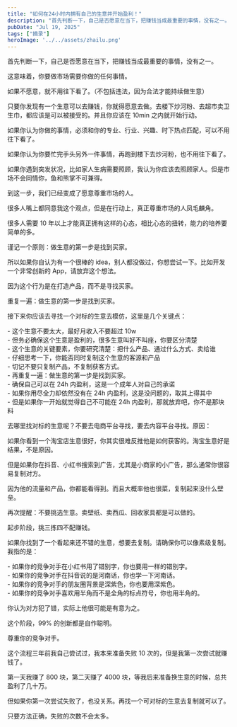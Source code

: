 ```yaml
---
title: "如何在24小时内拥有自己的生意并开始盈利！"
description: "首先判断一下，自己是否愿意在当下，把赚钱当成最重要的事情，没有之一。 这意味着，你要做市场需要你做的任何事情。 [&hellip;]"
pubDate: "Jul 19, 2025"
tags: ["摘录"]
heroImage: '../../assets/zhailu.png'
---
```


首先判断一下，自己是否愿意在当下，把赚钱当成最重要的事情，没有之一。

这意味着，你要做市场需要你做的任何事情。

如果不愿意，就不用往下看了。（不包括违法，因为合法才能持续做生意）

只要你发现有一个生意可以去赚钱，你就得愿意去做。去楼下炒河粉、去超市卖卫生巾，都应该是可以被接受的。并且你应该在 10min 之内就开始行动。

如果你认为你做的事情，必须和你的专业、行业、兴趣、时下热点匹配，可以不用往下看了。

如果你认为你要忙完手头另外一件事情，再跑到楼下去炒河粉，也不用往下看了。

如果你遇到突发状况，比如家人生病需要照顾，我认为你应该去照顾家人。但是市场不会同情你，鱼和熊掌不可兼得。

到这一步，我们已经变成了愿意尊重市场的人。

很多人嘴上都同意我这个观点，但是在行动上，真正尊重市场的人凤毛麟角。

很多人需要 10 年以上才能真正拥有这样的心态，相比心态的扭转，能力的培养要简单的多。

谨记一个原则：做生意的第一步是找到买家。

所以如果你自认为有一个很棒的 idea，别人都没做过，你想尝试一下。比如开发一个非常创新的 App，请放弃这个想法。

因为这个行为是在打造产品，而不是寻找买家。

重复一遍：做生意的第一步是找到买家。

接下来你应该去寻找一个对标的生意去模仿，这里是几个关键点：

\- 这个生意不要太大，最好月收入不要超过 10w  
\- 但务必确保这个生意是盈利的，很多生意叫好不叫座，你要区分清楚  
\- 这个生意的关键要素，你要研究清楚：把什么产品、通过什么方式、卖给谁  
\- 仔细思考一下，你能否同时复制这个生意的客源和产品  
\- 切记不要只复制产品，不复制获客方式。  
\- 再重复一遍：做生意的第一步是找到买家。  
\- 确保自己可以在 24h 内盈利，这是一个成年人对自己的承诺  
\- 如果你用尽全力却依然没有在 24h 内盈利，这是没问题的，取其上得其中  
\- 但是如果你一开始就觉得自己不可能在 24h 内盈利，那就放弃吧，你不是那块料

去哪里找对标的生意呢？不要去电商平台寻找，要去内容平台寻找。原因：

如果你看到一个淘宝店生意很好，你其实很难反推他是如何获客的。淘宝生意好是结果，不是原因。

但是如果你在抖音、小红书搜索到广告，尤其是小商家的小广告，那么通常你很容易复制对方。

因为他的流量和产品，你都能看得到。而且大概率他也很菜，复制起来没什么壁垒。

再次提醒：不要挑选生意。卖壁纸、卖西瓜、回收家具都是可以做的。

起步阶段，挑三拣四不配赚钱。

如果你找到了一个看起来还不错的生意，想要去复制。请确保你可以像素级复制。我指的是：

\- 如果你的竞争对手在小红书用了错别字，你也要用一样的错别字。  
\- 如果你的竞争对手在抖音说的是河南话，你也学一下河南话。  
\- 如果你的竞争对手的朋友圈背景是深紫色，你也要用深紫色。  
\- 如果你的竞争对手喜欢用半角而不是全角的标点符号，你也用半角的。

你认为对方犯了错，实际上他很可能是有意为之。

这个阶段，99% 的创新都是自作聪明。

尊重你的竞争对手。

这个流程三年前我自己尝试过，我本来准备失败 10 次的，但是我第一次尝试就赚钱了。

第一天我赚了 800 块，第二天赚了 4000 块，等我后来准备换生意的时候，总共盈利了几十万。

但如果你第一次尝试失败了，也没关系。再找一个可对标的生意去复制就可以了。

只要方法正确，失败的次数不会太多。